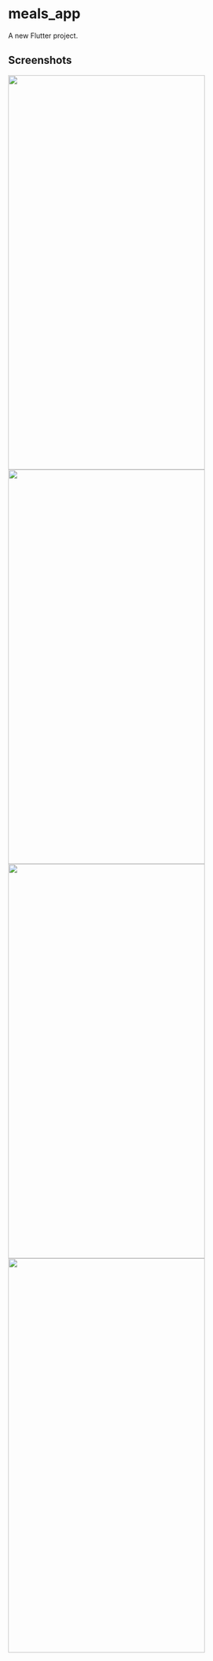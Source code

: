 # meals_app

A new Flutter project.
## Screenshots
<img src="https://github.com/ArsalanRashid-K/meals_app/assets/95489514/897fd434-f831-40e9-92f3-ae0e6f3b4b2a" width="400" height="800" />

<img src="https://github.com/ArsalanRashid-K/meals_app/assets/95489514/7ceb905f-4817-4605-8fd5-b709c47c08b7" width="400" height="800" />
<img src="https://github.com/ArsalanRashid-K/meals_app/assets/95489514/0cc5cb71-b2d7-46c0-95aa-666efbb39752" width="400" height="800" />
<img src="https://github.com/ArsalanRashid-K/meals_app/assets/95489514/e72aa781-7e29-4a7e-9939-4918b8e07d6f" width="400" height="800" />





<!-- ## Getting Started -->

<!-- This project is a starting point for a Flutter application.

A few resources to get you started if this is your first Flutter project:

- [Lab: Write your first Flutter app](https://docs.flutter.dev/get-started/codelab)
- [Cookbook: Useful Flutter samples](https://docs.flutter.dev/cookbook)

For help getting started with Flutter development, view the
[online documentation](https://docs.flutter.dev/), which offers tutorials,
samples, guidance on mobile development, and a full API reference. -->
